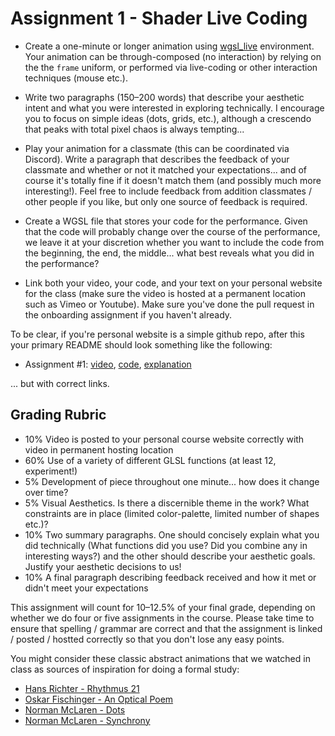 # Assignment 1 - Shader Live Coding

- Create a one-minute or longer animation using [wgsl_live](https://charlieroberts.github.io/wgsl_live/) environment. Your animation can be through-composed (no interaction) by relying on the the `frame` uniform, or performed via live-coding or other interaction techniques (mouse etc.). 

- Write two paragraphs (150–200 words) that describe your aesthetic intent and what you were interested in exploring technically. I encourage you to focus on simple ideas (dots, grids, etc.), although a crescendo that peaks with total pixel chaos is always tempting... 

- Play your animation for a classmate (this can be coordinated via Discord). Write a paragraph that describes the feedback of your classmate and whether or not it matched your expectations... and of course it's totally fine if it doesn't match them (and possibly much more interesting!). Feel free to include feedback from addition classmates / other people if you like, but only one source of feedback is required.

- Create a WGSL file that stores your code for the performance. Given that the code will probably change over the course of the performance, we leave it at your discretion whether you want to include the code from the beginning, the end, the middle... what best reveals what you did in the performance?

- Link both your video, your code, and your text on your personal website for the class (make sure the video is hosted at a permanent location such as Vimeo or Youtube). Make sure you've done the pull request in the onboarding assignment if you haven't already.

To be clear, if you're personal website is a simple github repo, after this your primary README should look something like the following:

- Assignment #1: [video](http://wpi.edu), [code](http://wpi.edu), [explanation](http://wpi.edu)

... but with correct links. 

Grading Rubric
---
- 10% Video is posted to your personal course website correctly with video in permanent hosting location
- 60% Use of a variety of different GLSL functions (at least 12, experiment!)
- 5% Development of piece throughout one minute... how does it change over time?
- 5% Visual Aesthetics. Is there a discernible theme in the work? What constraints are in place (limited color-palette, limited number of shapes etc.)? 
- 10% Two summary paragraphs. One should concisely explain what you did technically (What functions did you use? Did you combine any in interesting ways?) and the other should describe your aesthetic goals. Justify your aesthetic decisions to us!
- 10% A final paragraph describing feedback received and how it met or didn't meet your expectations

This assignment will count for 10–12.5% of your final grade, depending on whether we do four or five assignments in the course. Please take time to ensure that spelling / grammar are correct and that the assignment is linked / posted / hostted correctly so that you don't lose any easy points.

You might consider these classic abstract animations that we watched in class as sources of inspiration for doing a formal study:
- [Hans Richter - Rhythmus 21](https://vimeo.com/42339457)
- [Oskar Fischinger - An Optical Poem](https://www.youtube.com/watch?v=_kTbt07DZZA)
- [Norman McLaren - Dots](https://www.youtube.com/watch?v=E3-vsKwQ0Cg)
- [Norman McLaren - Synchrony](https://www.youtube.com/watch?v=UmSzc8mBJCM)
